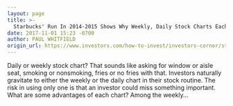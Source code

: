 ```yaml
---
layout: page
title: >-
  Starbucks' Run In 2014-2015 Shows Why Weekly, Daily Stock Charts Each Have Role
date: 2017-11-01 15:23 -0700
author: PAUL WHITFIELD
origin_url: https://www.investors.com/how-to-invest/investors-corner/starbucks-run-in-2014-2015-shows-why-weekly-daily-stock-charts-each-have-role/
---
```


Daily or weekly stock chart? That sounds like asking for window or aisle seat, smoking or nonsmoking, fries or no fries with that. Investors naturally gravitate to either the weekly or the daily chart in their stock routine. The risk in using only one is that an investor could miss something important. What are some advantages of each chart? Among the weekly…
